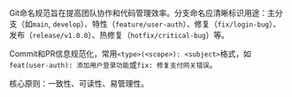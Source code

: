 Git命名规范旨在提高团队协作和代码管理效率。分支命名应清晰标识用途：主分支（如`main`, `develop`）、特性（`feature/user-auth`）、修复（`fix/login-bug`）、发布（`release/v1.0.0`）、热修复（`hotfix/critical-bug`）等。

Commit和PR信息规范化，常用`<type>(<scope>): <subject>`格式，如`feat(user-auth): 添加用户登录功能`或`fix: 修复支付网关错误`。

核心原则：一致性、可读性、易管理性。
